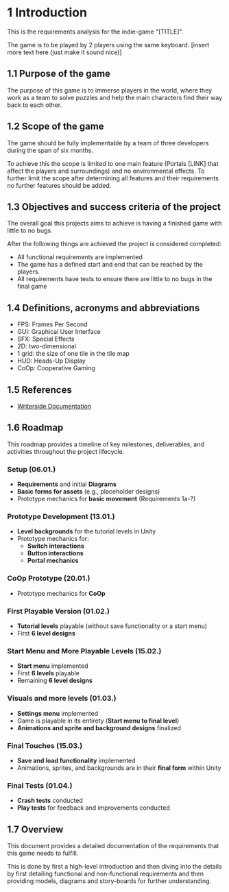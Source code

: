 # 1 Introduction

This is the requirements analysis for the indie-game "[TITLE]".

The game is to be played by 2 players using the same keyboard.
[insert more text here (just make it sound nice)]

## 1.1 Purpose of the game

The purpose of this game is to immerse players in the world, where they work as a team to solve puzzles and 
help the main characters find their way back to each other.

## 1.2 Scope of the game

The game should be fully implementable by a team of three developers during the span of six months.

To achieve this the scope is limited to one main feature (Portals [LINK] that affect the players and surroundings) and 
no environmental effects. To further limit the scope after determining all features and their requirements no further
features should be added.

## 1.3 Objectives and success criteria of the project

The overall goal this projects aims to achieve is having a finished game with little to no bugs.

After the following things are achieved the project is considered completed:

- All functional requirements are implemented
- The game has a defined start and end that can be reached by the players.
- All requirements have tests to ensure there are little to no bugs in the final game

## 1.4 Definitions, acronyms and abbreviations

- FPS: Frames Per Second
- GUI: Graphical User Interface
- SFX: Special Effects
- 2D: two-dimensional
- 1 grid: the size of one tile in the tile map
- HUD: Heads-Up Display
- CoOp: Cooperative Gaming

## 1.5 References

- [Writerside Documentation](https://www.jetbrains.com/help/writerside/getting-started.html)

## 1.6 Roadmap

This roadmap provides a timeline of key milestones, deliverables, and activities throughout the project lifecycle.

### Setup (06.01.)
- **Requirements** and initial **Diagrams**
- **Basic forms for assets** (e.g., placeholder designs)
- Prototype mechanics for **basic movement** (Requirements 1a-?)

### Prototype Development (13.01.)
- **Level backgrounds** for the tutorial levels in Unity
- Prototype mechanics for:
    - **Switch interactions**
    - **Button interactions**
    - **Portal mechanics**

### CoOp Prototype (20.01.)
- Prototype mechanics for **CoOp**

### First Playable Version (01.02.)
- **Tutorial levels** playable (without save functionality or a start menu)
- First **6 level designs**

### Start Menu and More Playable Levels (15.02.)
- **Start menu** implemented
- First **6 levels** playable
- Remaining **6 level designs**

### Visuals and more levels (01.03.)
- **Settings menu** implemented
- Game is playable in its entirety (**Start menu to final level**)
- **Animations and sprite and background designs** finalized

### Final Touches (15.03.)
- **Save and load functionality** implemented
- Animations, sprites, and backgrounds are in their **final form** within Unity

### Final Tests (01.04.)
- **Crash tests** conducted
- **Play tests** for feedback and improvements conducted

## 1.7 Overview

This document provides a detailed documentation of the requirements that this game needs to fulfill.

This is done by first a high-level introduction and then diving into the details by first detailing functional and
non-functional requirements and then providing models, diagrams and story-boards for further understanding.
